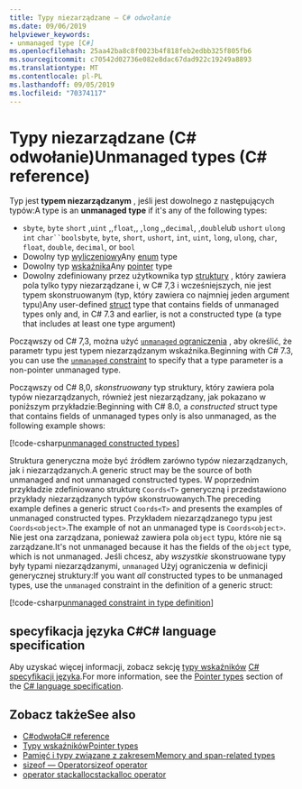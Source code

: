 ```yaml
---
title: Typy niezarządzane — C# odwołanie
ms.date: 09/06/2019
helpviewer_keywords:
- unmanaged type [C#]
ms.openlocfilehash: 25aa42ba8c8f0023b4f818feb2edbb325f805fb6
ms.sourcegitcommit: c70542d02736e082e8dac67dad922c19249a8893
ms.translationtype: MT
ms.contentlocale: pl-PL
ms.lasthandoff: 09/05/2019
ms.locfileid: "70374117"
---
```

# <a name="unmanaged-types-c-reference"></a><span data-ttu-id="d8f01-102">Typy niezarządzane (C# odwołanie)</span><span class="sxs-lookup"><span data-stu-id="d8f01-102">Unmanaged types (C# reference)</span></span>

<span data-ttu-id="d8f01-103">Typ jest **typem niezarządzanym** , jeśli jest dowolnego z następujących typów:</span><span class="sxs-lookup"><span data-stu-id="d8f01-103">A type is an **unmanaged type** if it's any of the following types:</span></span>

- <span data-ttu-id="d8f01-104">`sbyte`, `byte` `short` ,`uint` ,,`float`,, ,`long` ,,`decimal`, ,`double`lub `ushort` `ulong` `int` `char``bool`</span><span class="sxs-lookup"><span data-stu-id="d8f01-104">`sbyte`, `byte`, `short`, `ushort`, `int`, `uint`, `long`, `ulong`, `char`, `float`, `double`, `decimal`, or `bool`</span></span>
- <span data-ttu-id="d8f01-105">Dowolny typ [wyliczeniowy](../keywords/enum.md)</span><span class="sxs-lookup"><span data-stu-id="d8f01-105">Any [enum](../keywords/enum.md) type</span></span>
- <span data-ttu-id="d8f01-106">Dowolny typ [wskaźnika](../../programming-guide/unsafe-code-pointers/pointer-types.md)</span><span class="sxs-lookup"><span data-stu-id="d8f01-106">Any [pointer](../../programming-guide/unsafe-code-pointers/pointer-types.md) type</span></span>
- <span data-ttu-id="d8f01-107">Dowolny zdefiniowany przez użytkownika typ [struktury](../keywords/struct.md) , który zawiera pola tylko typy niezarządzane i, w C# 7,3 i wcześniejszych, nie jest typem skonstruowanym (typ, który zawiera co najmniej jeden argument typu)</span><span class="sxs-lookup"><span data-stu-id="d8f01-107">Any user-defined [struct](../keywords/struct.md) type that contains fields of unmanaged types only and, in C# 7.3 and earlier, is not a constructed type (a type that includes at least one type argument)</span></span>

<span data-ttu-id="d8f01-108">Począwszy od C# 7,3, można użyć [ `unmanaged` ograniczenia](../../programming-guide/generics/constraints-on-type-parameters.md#unmanaged-constraint) , aby określić, że parametr typu jest typem niezarządzanym wskaźnika.</span><span class="sxs-lookup"><span data-stu-id="d8f01-108">Beginning with C# 7.3, you can use the [`unmanaged` constraint](../../programming-guide/generics/constraints-on-type-parameters.md#unmanaged-constraint) to specify that a type parameter is a non-pointer unmanaged type.</span></span>

<span data-ttu-id="d8f01-109">Począwszy od C# 8,0, *skonstruowany* typ struktury, który zawiera pola typów niezarządzanych, również jest niezarządzany, jak pokazano w poniższym przykładzie:</span><span class="sxs-lookup"><span data-stu-id="d8f01-109">Beginning with C# 8.0, a *constructed* struct type that contains fields of unmanaged types only is also unmanaged, as the following example shows:</span></span>

[!code-csharp[unmanaged constructed types](~/samples/csharp/language-reference/builtin-types/UnmanagedTypes.cs#ProgramExample)]

<span data-ttu-id="d8f01-110">Struktura generyczna może być źródłem zarówno typów niezarządzanych, jak i niezarządzanych.</span><span class="sxs-lookup"><span data-stu-id="d8f01-110">A generic struct may be the source of both unmanaged and not unmanaged constructed types.</span></span> <span data-ttu-id="d8f01-111">W poprzednim przykładzie zdefiniowano strukturę `Coords<T>` generyczną i przedstawiono przykłady niezarządzanych typów skonstruowanych.</span><span class="sxs-lookup"><span data-stu-id="d8f01-111">The preceding example defines a generic struct `Coords<T>` and presents the examples of unmanaged constructed types.</span></span> <span data-ttu-id="d8f01-112">Przykładem niezarządzanego typu jest `Coords<object>`.</span><span class="sxs-lookup"><span data-stu-id="d8f01-112">The example of not an unmanaged type is `Coords<object>`.</span></span> <span data-ttu-id="d8f01-113">Nie jest ona zarządzana, ponieważ zawiera pola `object` typu, które nie są zarządzane.</span><span class="sxs-lookup"><span data-stu-id="d8f01-113">It's not unmanaged because it has the fields of the `object` type, which is not unmanaged.</span></span> <span data-ttu-id="d8f01-114">Jeśli chcesz, aby *wszystkie* skonstruowane typy były typami niezarządzanymi, `unmanaged` Użyj ograniczenia w definicji generycznej struktury:</span><span class="sxs-lookup"><span data-stu-id="d8f01-114">If you want *all* constructed types to be unmanaged types, use the `unmanaged` constraint in the definition of a generic struct:</span></span>

[!code-csharp[unmanaged constraint in type definition](~/samples/csharp/language-reference/builtin-types/UnmanagedTypes.cs#AlwaysUnmanaged)]

## <a name="c-language-specification"></a><span data-ttu-id="d8f01-115">specyfikacja języka C#</span><span class="sxs-lookup"><span data-stu-id="d8f01-115">C# language specification</span></span>

<span data-ttu-id="d8f01-116">Aby uzyskać więcej informacji, zobacz sekcję [typy wskaźników](~/_csharplang/spec/unsafe-code.md#pointer-types) [ C# specyfikacji języka](~/_csharplang/spec/introduction.md).</span><span class="sxs-lookup"><span data-stu-id="d8f01-116">For more information, see the [Pointer types](~/_csharplang/spec/unsafe-code.md#pointer-types) section of the [C# language specification](~/_csharplang/spec/introduction.md).</span></span>

## <a name="see-also"></a><span data-ttu-id="d8f01-117">Zobacz także</span><span class="sxs-lookup"><span data-stu-id="d8f01-117">See also</span></span>

- [<span data-ttu-id="d8f01-118">C#odwoła</span><span class="sxs-lookup"><span data-stu-id="d8f01-118">C# reference</span></span>](../index.md)
- [<span data-ttu-id="d8f01-119">Typy wskaźników</span><span class="sxs-lookup"><span data-stu-id="d8f01-119">Pointer types</span></span>](../../programming-guide/unsafe-code-pointers/pointer-types.md)
- [<span data-ttu-id="d8f01-120">Pamięć i typy związane z zakresem</span><span class="sxs-lookup"><span data-stu-id="d8f01-120">Memory and span-related types</span></span>](../../../standard/memory-and-spans/index.md)
- [<span data-ttu-id="d8f01-121">sizeof — Operator</span><span class="sxs-lookup"><span data-stu-id="d8f01-121">sizeof operator</span></span>](../operators/sizeof.md)
- [<span data-ttu-id="d8f01-122">operator stackalloc</span><span class="sxs-lookup"><span data-stu-id="d8f01-122">stackalloc operator</span></span>](../operators/stackalloc.md)

